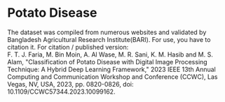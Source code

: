 # Potato Disease
The dataset was compiled from numerous websites and validated by Bangladesh Agricultural Research Institute(BARI).
For use, you have to citation it.
For citation / published version:   
F. T. J. Faria, M. Bin Moin, A. Al Wase, M. R. Sani, K. M. Hasib and M. S. Alam, "Classification of Potato Disease with Digital Image Processing Technique: A Hybrid Deep Learning Framework," 2023 IEEE 13th Annual Computing and Communication Workshop and Conference (CCWC), Las Vegas, NV, USA, 2023, pp. 0820-0826, doi: 10.1109/CCWC57344.2023.10099162.
